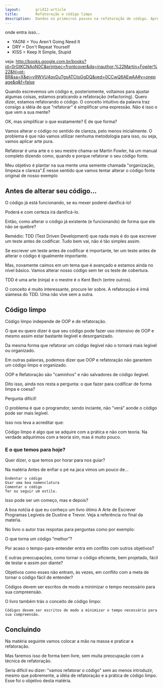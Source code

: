 ```yaml
---
layout:       grid12-article
title:        Refatoração e código limpo
description:  Dandos os primeiros passos na refatoração de código. Aprenda a codificar de forma mais coesa.
---
```



onde entra isso...

+ YAGNI = You Aren't Going Need It
+ DRY = Don't Repeat Yourself
+ KISS = Keep It Simple, Stupid


veja:
http://books.google.com.br/books?id=0rGtKCNAoN0C&printsec=frontcover&dq=inauthor:%22Martin+Fowler%22&hl=pt-BR&sa=X&ei=v9WVU4qvDuTgsATCtoGgDQ&ved=0CCwQ6AEwAA#v=onepage&q&f=false


Quando escrevemos um código e, posteriomente, voltamos para ajustar algumas coisas, estamos praticando  a refatoração 
(refactoring). Quero dizer, estamos refatorando o código. O conceito intuitivo da palavra traz consigo a idéia de que
"refatorar" é simplificar uma expressão. Não é isso o que vem a sua mente? 

OK, mas simplificar o que exatamente? E de que forma?

Vamos alterar o código no sentido de clareza, pelo menos inicialmente. O problema é que não vamos utilizar nenhuma 
metodologia para isso, ou seja, vamos aplicar arte pura.

Refatorar é uma arte e o seu mestre chama-se Martin Fowler, há um manual completo dizendo como, quando e porque refatorar
o seu código fonte.

Meu objetivo é plantar na sua mente uma semente chamada "organização, limpeza e clareza".É nesse sentido que vamos 
tentar alterar o código fonte original de nosso exemplo


Antes de alterar seu código...
--

O código já está funcionando, se eu mexer poderei danificá-lo!

Poderá e com certeza irá danificá-lo.

Então, como alterar o código já existente (e funcionando) de forma que ele não se quebre?

Remédio: TDD (Test Driven Development) que nada mais é do que escrever um teste antes de codificar. Tudo bem vai, não é 
tão simples assim.

Se escrever um teste antes de codificar é importante, ter um teste antes de alterar o código é igualmente importante.

Mas, novamente caímos em um tema que é avançado e estamos ainda no nível básico. Vamos alterar nosso código sem ter os 
teste de cobertura.

TDD é uma arte (ninja) e o mestre é o Kent Bech (entre outros).

O conceito é muito interessante, procure ler sobre. A refatoração é irmã siamesa do TDD. Uma não vive sem a outra.



Código limpo
---


Código limpo independe de OOP e de refatoração.

O que eu quero dizer é que seu código pode fazer uso intensivo de OOP e mesmo assim estar bastante ilegível e desorganizado.

Da mesma forma que refatorar um código ilegível não o tornará mais legível ou organizado.

Em outras palavras, podemos dizer que OOP e refatoração não garantem um código limpo e organizado.

OOP e Refatoração são "caminhos" e não salvadores de código ilegível.

Dito isso, ainda nos resta a pergunta: o que fazer para codificar de forma limpa e coesa?

Pergunta difícil!

O problema é que o programdor, sendo inciante, não "verá" aonde o código pode ser mais legível.

Isso nos leva a acreditar que:

Código limpo é algo que se adquire com a prática e não com teoria. Na verdade adquirimos com a teoria sim, mas é muito pouco.


### E o que temos para hoje?

Quer dizer, o que temos por horar para nos guiar?

Na matéria Antes de enfiar o pé na jaca vimos um pouco de...

    Endentar o código
    Usar uma boa nomenclatura
    Comentar o código
    Ter ou seguir um estilo.

Isso pode ser um começo, mas e depois?

A boa notćia é que eu conheço um livro ótimo A Arte de Escrever Programas Legíveis de Dustine e Trevor. Veja a referência
no final da mateŕia.

No livro o autor tras respotas para perguntas como por exemplo:

O que torna um código “melhor”?

Por acaso o tempo-para-entender entra em conflito com outros objetivos?

E outras preocupações, como tornar o código eficiente, bem projetado, fácil de testar e assim por diante?

Objetivos como esses não entram, às vezes, em conflito com a meta de tornar o código fácil de entender?

Códigos devem ser escritos de modo a minimizar o tempo necessário para sua compreensão.

O livro também trás o conceito de código limpo:

    Códigos devem ser escritos de modo a minimizar o tempo necessário para sua compreensão.


Concluindo
---

Na matéria seguinte vamos colocar a mão na massa e praticar a refatoração.

Mas faremos isso de forma bem livre, sem muita preocupação com a técnica de refatoração.

Seria difícil eu dizer: "vamos refatorar o código" sem ao menos introduzir, mesmo que pobremente, a idéia de refatoração
e a prática de código limpo. Esse foi o objetivo desta matéria.
